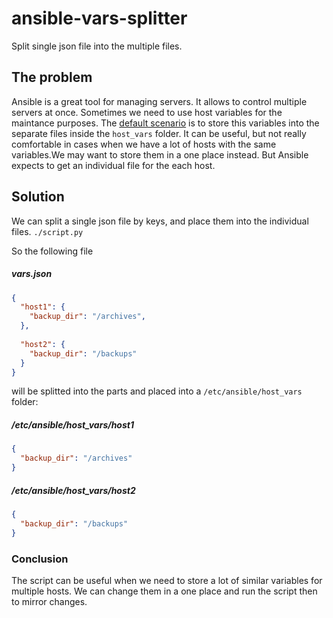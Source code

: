 # ansible-vars-splitter
Split single json file into the multiple files.

## The problem
Ansible is a great tool for managing servers. It allows to control multiple servers at once. Sometimes we need to use host variables for the maintance purposes. The [default scenario](http://docs.ansible.com/ansible/playbooks_variables.html) is to store this variables into the separate files inside the `host_vars` folder. It can be useful, but not really comfortable in cases when we have a lot of hosts with the same variables.We may want to store them in a one place instead. But Ansible expects to get an individual file for the each host.

## Solution
We can split a single json file by keys, and place them into the individual files.
`./script.py`

So the following file
##### vars.json
```json
{
  "host1": {
    "backup_dir": "/archives",
  },
  
  "host2": {
    "backup_dir": "/backups"
  }
}
```

will be splitted into the parts and placed into a `/etc/ansible/host_vars` folder:

##### /etc/ansible/host_vars/host1
```json
{
  "backup_dir": "/archives"
}
```

##### /etc/ansible/host_vars/host2
```json
{
  "backup_dir": "/backups"
}
```

### Conclusion
The script can be useful when we need to store a lot of similar variables for multiple hosts. We can change them in a one place and run the script then to mirror changes. 
